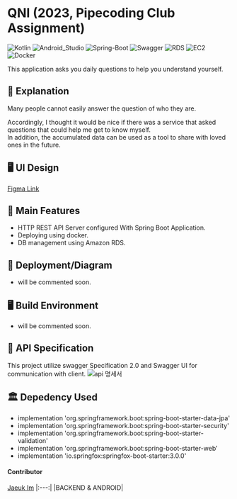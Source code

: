 # QNI (2023, Pipecoding Club Assignment)


![Kotlin](https://img.shields.io/badge/Kotlin-007396?style=flat-square&logo=Kotlin&logoColor=white)
![Android_Studio](https://img.shields.io/badge/Android_Studio-FFCC33?style=flat-square&logo=Androidstudio&logoColor=white)
![Spring-Boot](https://img.shields.io/badge/Spring_Boot-6DB33F?style=flat-square&logo=Spring-Boot&logoColor=white)
![Swagger](https://img.shields.io/badge/Swagger-FFCC00?style=flat-square&logo=Swagger&logoColor=white)
![RDS](https://img.shields.io/badge/Amazon_RDS-4285F4?style=flat-square&logo=Amazon-RDS&logoColor=white)
![EC2](https://img.shields.io/badge/Amazon_EC2-4285F4?style=flat-square&logo=Amazon-EC2&logoColor=white)
![Docker](https://img.shields.io/badge/Docker-4285F4?style=flat-square&logo=Docker&logoColor=white)

This application asks you daily questions to help you understand yourself.

## 📖 Explanation

Many people cannot easily answer the question of who they are.

Accordingly, I thought it would be nice if there was a service that asked questions that could help me get to know myself.  
In addition, the accumulated data can be used as a tool to share with loved ones in the future.

## 🖥️ UI Design
[Figma Link](https://www.figma.com/file/ZY0M8jz6apBFTpYiXe5H4s/%ED%8C%8C%EC%9D%B4%ED%94%84-%EC%BD%94%EB%94%A9-%ED%81%B4%EB%9F%BD_%EA%B3%BC%EC%A0%9C?node-id=0%3A1&t=4G5qNN3cJOKI6Jc5-1)

## 💎 Main Features

- HTTP REST API Server configured With Spring Boot Application.
- Deploying using docker.
- DB management using Amazon RDS.


## 📐 Deployment/Diagram
- will be commented soon.

## 🖥️ Build Environment
- will be commented soon.

## 📃 API Specification

This project utilize swagger Specification 2.0 and Swagger UI for communication with client.
![api 명세서](https://user-images.githubusercontent.com/43805087/211493584-0e317dad-2936-4f39-9125-3a9ce80f6a48.png)


## 🏛️ Depedency Used
- implementation 'org.springframework.boot:spring-boot-starter-data-jpa'
- implementation 'org.springframework.boot:spring-boot-starter-security'
- implementation 'org.springframework.boot:spring-boot-starter-validation'
- implementation 'org.springframework.boot:spring-boot-starter-web'
- implementation 'io.springfox:springfox-boot-starter:3.0.0'

#### Contributor

[Jaeuk Im](https://github.com/iju1633)
|:---:|
|BACKEND & ANDROID|

